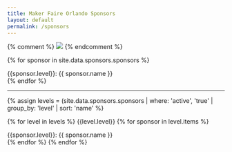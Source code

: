 ```yaml
---
title: Maker Faire Orlando Sponsors
layout: default
permalink: /sponsors
---
```


{% comment %}
  <img src="assets/images/sponsors/{{sponsor.logo}}" style="max-width:250px">
{% endcomment %}

{% for sponsor in site.data.sponsors.sponsors %}
  <div>{{sponsor.level}}: {{ sponsor.name }}</div>
{% endfor %}

<hr>
<div>
{% assign levels = (site.data.sponsors.sponsors | where: 'active', 'true' | group_by: 'level' | sort: 'name' %}

{% for level in levels %}
  {{level.level}}
    {% for sponsor in level.items %}
      <div>{{sponsor.level}}: {{ sponsor.name }}</div>
    {% endfor %}
{% endfor %}
</div>
